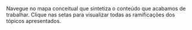 Navegue no mapa conceitual que sintetiza o conteúdo que acabamos de trabalhar. Clique nas setas para visualizar todas as ramificações dos tópicos apresentados.